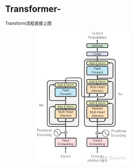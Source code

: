# Transformer-
Transform流程直接上图
<div align=center><img src="https://github.com/GenjiYin/Transformer-/blob/main/filename/transform.jpg"/></div>
